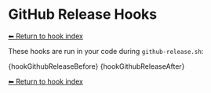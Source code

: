 # GitHub Release Hooks

[⬅ Return to hook index](index.md)

These hooks are run in your code during `github-release.sh`:

{hookGithubReleaseBefore}
{hookGithubReleaseAfter}

[⬅ Return to hook index](index.md)


